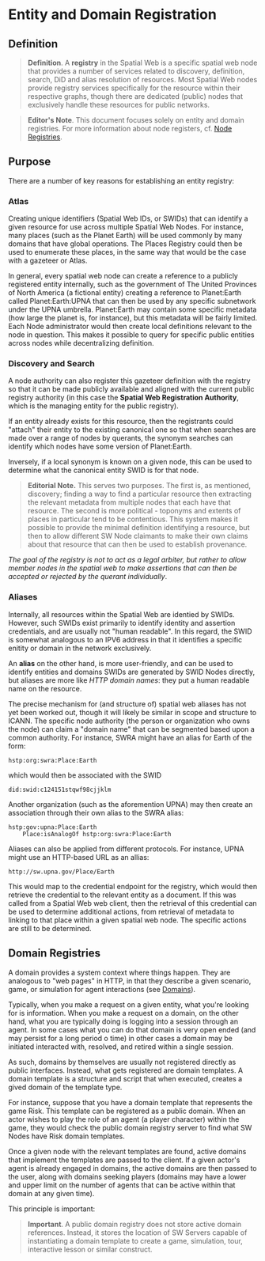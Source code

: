 # Entity and Domain Registration

## Definition

> __Definition__. A __registry__ in the Spatial Web is a specific spatial web node that provides a number of services related to discovery, definition, search, DiD and alias resolution of resources. Most Spatial Web nodes provide registry services specifically for the resource within their respective graphs, though there are dedicated (public) nodes that exclusively handle these resources for public networks.

> __Editor's Note__. This document focuses solely on entity and domain registries. For more information about node registers, cf. [Node Registries](node-registries.md).

## Purpose

There are a number of key reasons for establishing an entity registry:

### Atlas

Creating unique identifiers (Spatial Web IDs, or SWIDs) that can identify a given resource for use across multiple Spatial Web Nodes. For instance, many places (such as the Planet Earth) will be used commonly by many domains that have global operations. The Places Registry could then be used to enumerate these places, in the same way that would be the case with a gazeteer or Atlas.

In general, every spatial web node can create a reference to a publicly registered entity internally, such as the government of The United Provinces of North America (a fictional entity) creating a reference to Planet:Earth called Planet:Earth:UPNA that can then be used by any specific subnetwork under the UPNA umbrella. Planet:Earth may contain some specific metadata (how large the planet is, for instance), but this metadata will be fairly limited. Each Node administrator would then create local definitions relevant to the node in question. This makes it possible to query for specific public entities across nodes while decentralizing definition.

### Discovery and Search

A node authority can also register this gazeteer definition with the registry so that it can be made publicly available and aligned with the current public registry authority (in this case the __Spatial Web Registration Authority__, which is the managing entity for the public registry).

If an entity already exists for this resource, then the registrants could "attach" their entity to the existing canonical one so that when searches are made over a range of nodes by querants, the synonym searches can identify which nodes have some version of Planet:Earth.

Inversely, if a local synonym is known on a given node, this can be used to determine what the canonical entity SWID is for that node. 

> __Editorial Note.__ This serves two purposes. The first is, as mentioned, discovery; finding a way to find a particular resource then extracting the relevant metadata from multiple nodes that each have that resource. The second is more political - toponyms and extents of places in particular tend to be contentious. This system makes it possible to provide the minimal definition identifying a resource, but then to allow different SW Node claimants to make their own claims about that resource that can then be used to establish provenance. 

_The goal of the registry is not to act as a legal arbiter, but rather to allow member nodes in the spatial web to make assertions that can then be accepted or rejected by the querant individually_. 

### Aliases

Internally, all resources within the Spatial Web are identied by SWIDs. However, such SWIDs exist primarily to identify identity and assertion credentials, and are usually not "human readable". In this regard, the SWID is somewhat analogous to an IPV6 address in that it identifies a specific enitity or domain in the network exclusively.

An __alias__ on the other hand, is more user-friendly, and can be used to identify entities and domains SWIDs are generated by SWID Nodes directly, but aliases are more like _HTTP domain names_: they put a human readable name on the resource.

The precise mechanism for (and structure of) spatial web aliases has not yet been worked out, though it will likely be similar in scope and structure to ICANN. The specific node authority (the person or organization who owns the node) can claim a "domain name" that can be segmented based upon a common authority. For instance, SWRA might have an alias for Earth of the form:

```hstp:org:swra:Place:Earth```

which would then be associated with the SWID

```did:swid:c124151stqwf98cjjklm```

Another organization (such as the aforemention UPNA) may then create an association through their own alias to the SWRA alias:

```
hstp:gov:upna:Place:Earth 
    Place:isAnalogOf hstp:org:swra:Place:Earth
```

Aliases can also be applied from different protocols. For instance, UPNA might use an HTTP-based URL as an allias:

```
http://sw.upna.gov/Place/Earth
```

 This would map to the credential endpoint for the registry, which would then retrieve the credential to the relevant entity as a document. If this was called from a Spatial Web web client, then the retrieval of this credential can be used to determine additional actions, from retrieval of metadata to linking to that place within a given spatial web node. The specific actions are still to be determined.

## Domain Registries

A domain provides a system context where things happen. They are analogous to "web pages" in HTTP, in that they describe a given scenario, game, or simulation for agent interactions (see [Domains](domains.md)).

Typically, when you make a request on a given entity, what you're looking for is information. When you make a request on a domain, on the other hand, what you are typically doing is logging into a session through an agent. In some cases what you can do that domain is very open ended (and may persist for a long period o time) in other cases a domain may be initiated interacted with, resolved, and retired within a single session.

As such, domains by themselves are usually not registered directly as public interfaces. Instead, what gets registered are domain templates. A domain template is a structure and script that when executed, creates a gived domain of the template type.

For instance, suppose that you have a domain template that represents the game Risk. This template can be registered as a public domain. When an actor wishes to play the role of an agent (a player character) within the game, they would check the public domain registry server to find what SW Nodes have Risk domain templates.

Once a given node with the relevant templates are found, active domains that implement the templates are passed to the client. If a given actor's agent is already engaged in domains, the active domains are then passed to the user, along with domains seeking players (domains may have a lower and upper limit on the number of agents that can be active within that domain at any given time).

This principle is important:

> __Important__. A public domain registry does not store active domain references. Instead, it stores the location of SW Servers capable of instantiating a domain template to create a game, simulation, tour, interactive lesson or similar construct.




